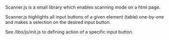 Scanner.js is a small library which enables scanning mode on a html page.

Scanner.js  highlights all input buttons of a given element (table) one-by-one and makes a selection on the desired input button.

See /libs/js/init.js to defining action of a specific input button.
